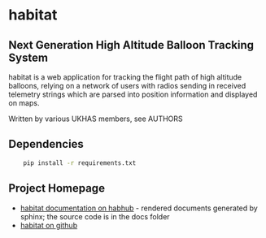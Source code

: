 # habitat
## Next Generation High Altitude Balloon Tracking System

habitat is a web application for tracking the flight path of high altitude
balloons, relying on a network of users with radios sending in received
telemetry strings which are parsed into position information and displayed
on maps.

Written by various UKHAS members, see AUTHORS

## Dependencies

```bash
    pip install -r requirements.txt
```

## Project Homepage

 - [habitat documentation on habhub](http://habitat.habhub.org/) - rendered
   documents generated by sphinx; the source code is in the docs folder
 - [habitat on github](http://github.com/ukhas/habitat)

